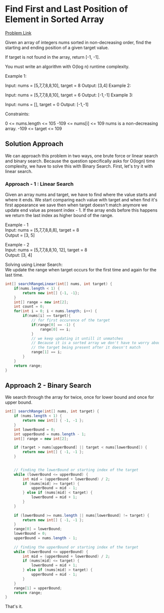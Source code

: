 
# Find First and Last Position of Element in Sorted Array

[Problem Link](https://leetcode.com/problems/find-first-and-last-position-of-element-in-sorted-array/description/)

Given an array of integers nums sorted in non-decreasing order, find the starting and ending position of a given target value.

If target is not found in the array, return [-1, -1].

You must write an algorithm with O(log n) runtime complexity.

Example 1:

Input: nums = [5,7,7,8,8,10], target = 8
Output: [3,4]
Example 2:

Input: nums = [5,7,7,8,8,10], target = 6
Output: [-1,-1]
Example 3:

Input: nums = [], target = 0
Output: [-1,-1]

Constraints:

0 <= nums.length <= 105
-109 <= nums[i] <= 109
nums is a non-decreasing array.
-109 <= target <= 109

## Solution Approach

We can approach this problem in two ways, one brute force or linear search and binary search. Because the question specifically asks for O(logn) time complexity, we have to solve this with Binary Search. First, let's try it with linear search.

### Approach - 1 : Linear Search

Given an array nums and target, we have to find where the value starts and where it ends. We start comparing each value with target and when find it's first appearance we save then when target doesn't match anymore we update end value as present index - 1. If the array ends before this happens we return the last index as higher bound of the range.

Example - 1\
Input: nums = [5,7,7,8,8,8], target = 8\
Output = [3, 5]

Example - 2\
Input: nums = [5,7,7,8,8,10, 12], target = 8\
Output: [3, 4]

Solving using Linear Search:\
We update the range when target occurs for the first time and again for the last time.

```java
int[] searchRangeLinear(int[] nums, int target) {
    if(nums.length < 1) {
        return new int[] {-1, -1};
    }
    int[] range = new int[2];
    int count = 0;
    for(int i = 0; i < nums.length; i++) {
        if(nums[i] == target){
            // for first occurence of the target
            if(range[0] == -1) {
                range[0] == i;
            }
            // we keep updating it untill it unmatches 
            // Because it is a sorted array we don't have to worry about 
            // the target being present after it doesn't match 
            range[1] == i;
        }
    }
    return range;
}
```

## Approach 2 - Binary Search

We search through the array for twice, once for lower bound and once for upper bound.

```java
int[] searchRange(int[] nums, int target) {
    if (nums.length < 1) {
        return new int[] { -1, -1 };
    }
    int lowerBound = 0;
    int upperBound = nums.length - 1;
    int[] range = new int[2];

    if (target > nums[upperBound] || target < nums[lowerBound]) {
        return new int[] { -1, -1 };
    }

    
    // finding the lowerBound or starting index of the target
    while (lowerBound <= upperBound) {
        int mid = (upperBound + lowerBound) / 2;
        if (nums[mid] >= target) {
            upperBound = mid - 1;
        } else if (nums[mid] < target) {
            lowerBound = mid + 1;
        }
    }
    
    if (lowerBound >= nums.length || nums[lowerBound] != target) {
        return new int[] { -1, -1 };
    }
    range[0] = lowerBound;
    lowerBound = 0;
    upperBound = nums.length - 1;
    
    // finding the upperBound or starting index of the target
    while (lowerBound <= upperBound) {
        int mid = (upperBound + lowerBound) / 2;
        if (nums[mid] <= target) {
            lowerBound = mid + 1;
        } else if (nums[mid] > target) {
            upperBound = mid - 1;
        }
    }
    range[1] = upperBound;
    return range;
}
```

That's it.
